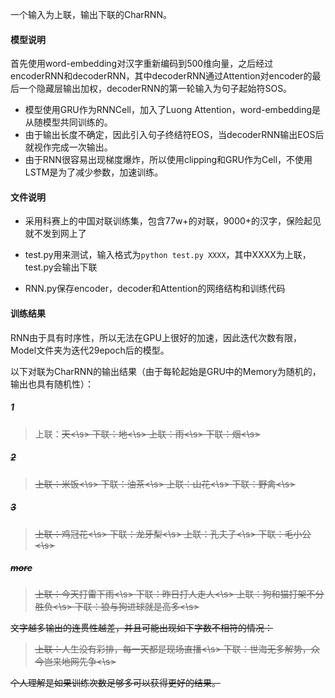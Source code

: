 一个输入为上联，输出下联的CharRNN。

#### 模型说明

首先使用word-embedding对汉字重新编码到500维向量，之后经过encoderRNN和decoderRNN，其中decoderRNN通过Attention对encoder的最后一个隐藏层输出加权，decoderRNN的第一轮输入为句子起始符SOS。

- 模型使用GRU作为RNNCell，加入了Luong Attention，word-embedding是从随模型共同训练的。
- 由于输出长度不确定，因此引入句子终结符EOS，当decoderRNN输出EOS后就视作完成一次输出。
- 由于RNN很容易出现梯度爆炸，所以使用clipping和GRU作为Cell，不使用LSTM是为了减少参数，加速训练。

#### 文件说明

- 采用科赛上的中国对联训练集，包含77w+的对联，9000+的汉字，保险起见就不发到网上了

- test.py用来测试，输入格式为`python test.py XXXX`，其中XXXX为上联，test.py会输出下联
- RNN.py保存encoder，decoder和Attention的网络结构和训练代码

#### 训练结果

RNN由于具有时序性，所以无法在GPU上很好的加速，因此迭代次数有限，Model文件夹为迭代29epoch后的模型。

以下对联为CharRNN的输出结果（由于每轮起始是GRU中的Memory为随机的，输出也具有随机性）：

##### 1

>上联：<s>天<\s>
下联：<s>地<\s>
上联：<s>雨<\s>
下联：<s>烟<\s>

##### 2

>上联：<s>米饭<\s>
下联：<s>油茶<\s>
上联：<s>山花<\s>
下联：<s>野禽<\s>

##### 3

>上联：<s>鸡冠花<\s>
下联：<s>龙牙梨<\s>
上联：<s>孔夫子<\s>
下联：<s>毛小公<\s>

##### more

>上联：<s>今天打雷下雨<\s>
下联：<s>昨日打人走人<\s>
上联：<s>狗和猫打架不分胜负<\s>
下联：<s>狼与狗进球就是高多<\s>

文字越多输出的连贯性越差，并且可能出现如下字数不相符的情况：

>上联：<s>人生没有彩排，每一天都是现场直播<\s>
下联：<s>世海无多解势，众今岂来地网先争<\s>

个人理解是如果训练次数足够多可以获得更好的结果。